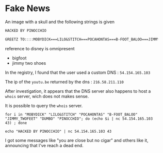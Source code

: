 # Fake News

An image with a skull and the following strings is given

```txt
HACKED BY PINOCCHIO

GREETZ TO::::MOBYDICK===LILO&STITCH===POCAHONTAS===B-FOOT_BALOO===JIMMY_TWOFEET===DUMBO
```

reference to disney is omnipresent

- bigfoot
- jimmy two shoes

In the registry, I found that the user used a custom DNS : `54.154.165.103`

The ip of the `youtu.be` returned by the dns : `216.58.211.110`

After investigation, it appears that the DNS server also happens to host a `whois` server, wich does not makes sense.

It is possible to query the `whois` server.

```shell
for i in "MOBYDICK" "LILO&STITCH" "POCAHONTAS" "B-FOOT_BALOO" "JIMMY_TWOFEET" "DUMBO" "PINOCCHIO"; do (echo $i | nc 54.154.165.103 43) ; done

echo "HACKED BY PINOCCHIO" | nc 54.154.165.103 43
```

I got some messages like "you are close but no cigar" and others like it, announcing that I've reach a dead end.